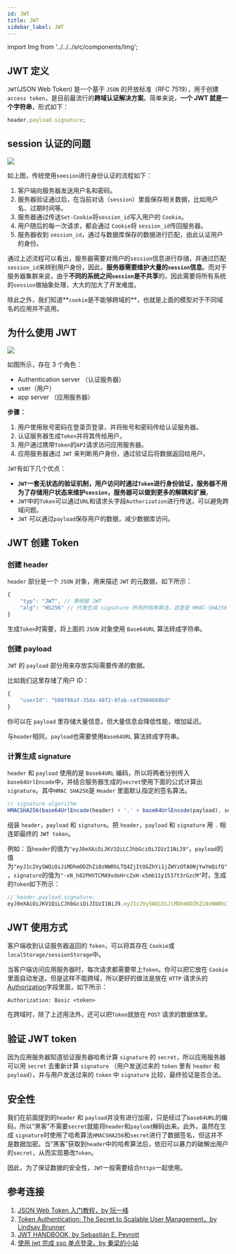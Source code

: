 ```yaml
---
id: JWT
title: JWT
sidebar_label: JWT
---
```


import Img from '../../../src/components/Img';

## JWT 定义

`JWT`(JSON Web Token) 是一个基于 `JSON` 的开放标准（RFC 7519），用于创建`access token`，是目前最流行的**跨域认证解决方案**。简单来说，**一个 JWT 就是一个字符串**，形式如下：

```js
header.payload.signature;
```

## session 认证的问题

<Img w="430" legend="session认证模型" src="https://cosmos-x.oss-cn-hangzhou.aliyuncs.com/20200218233629.png" />

如上图，传统使用`seesion`进行身份认证的流程如下：

1. 客户端向服务器发送用户名和密码。
2. 服务器验证通过后，在当前对话（`session`）里面保存相关数据，比如用户名、过期时间等。
3. 服务器通过传送`Set-Cookie`将`session_id`写入用户的 `Cookie`。
4. 用户随后的每一次请求，都会通过 `Cookie`将 `session_id`传回服务器。
5. 服务器收到 `session_id`，通过与数据库保存的数据进行匹配，由此认证用户的身份。

通过上述流程可以看出，服务器需要对用户的`session`信息进行存储，并通过匹配`session_id`来辨别用户身份，因此，**服务器需要维护大量的`session`信息**。而对于服务器集群来说，由于**不同的系统之间`session`是不共享**的，因此需要将所有系统的`session`做抽象处理，大大的加大了开发难度。

除此之外，我们知道**`cookie`是不能够跨域的**，也就是上面的模型对于不同域名的应用并不适用。

## 为什么使用 JWT

<Img w="430" legend="JWT-Token认证流程" src="https://cosmos-x.oss-cn-hangzhou.aliyuncs.com/qh2bq2.png" />

如图所示，存在 3 个角色：

- Authentication server （认证服务器）
- user（用户）
- app server （应用服务器）

**步骤：**

1. 用户使用账号密码在登录页登录，并将账号和密码传给认证服务器。
2. 认证服务器生成`Token`并将其传给用户。
3. 用户通过携带`Token`的`API`请求访问应用服务器。
4. 应用服务器通过 `JWT` 来判断用户身份，通过验证后将数据返回给用户。

`JWT`有如下几个优点：

- **`JWT`一套无状态的验证机制，用户访问时通过`Token`进行身份验证，服务器不用为了存储用户状态来维护`session`，服务器可以做到更多的解耦和扩展**。
- `JWT`中的`Token`可以通过`URL`和请求头字段`Authorization`进行传送，可以避免跨域问题。
- `JWT` 可以通过`payload`保存用户的数据，减少数据库访问。

## JWT 创建 Token

### 创建 header

`header` 部分是一个 `JSON` 对象，用来描述 `JWT` 的元数据，如下所示：

```js
{
    "typ": "JWT", // 表明是 JWT
    "alg": "HS256" // 代表生成 signature 所用的哈希算法，这里是 HMAC-SHA256
}
```

生成`Token`时需要，将上面的 `JSON` 对象使用 `Base64URL` 算法转成字符串。

### 创建 payload

`JWT` 的 `payload` 部分用来存放实际需要传递的数据。

比如我们这里存储了用户 ID：

```js
{
    "userId": "b08f86af-35da-48f2-8fab-cef3904660bd"
}
```

你可以在 `payload` 里存储大量信息，但大量信息会降低性能，增加延迟。

与`header`相同，`payload`也需要使用`Base64URL` 算法转成字符串。

### 计算生成 signature

`header` 和 `payload` 使用的是 `Base64URL` 编码，所以将两者分别传入`base64UrlEncode`中，并结合服务器生成的`secret`使用下面的公式计算出`signature`。其中`HMAC SHA256`是 `Header` 里面默认指定的签名算法。

```js
// signature algorithm
HMACSHA256(base64UrlEncode(header) + '.' + base64UrlEncode(payload), secret);
```

组装 `header`，`payload` 和 `signature`。把 `header`，`payload` 和 `signature` 用 `.` 相连即最终的 `JWT token`。

例如：当`header`的值为`"eyJ0eXAiOiJKV1QiLCJhbGciOiJIUzI1NiJ9"`，`payload`的值为`"eyJ1c2VySWQiOiJiMDhmODZhZi0zNWRhLTQ4ZjItOGZhYi1jZWYzOTA0NjYwYmQifQ"`，`signature`的值为`"-xN_h82PHVTCMA9vdoHrcZxH-x5mb11y1537t3rGzcM"`时，生成的`Token`如下所示：

```js
// header.payload.signature;
eyJ0eXAiOiJKV1QiLCJhbGciOiJIUzI1NiJ9.eyJ1c2VySWQiOiJiMDhmODZhZi0zNWRhLTQ4ZjItOGZhYi1jZWYzOTA0NjYwYmQifQ.-xN_h82PHVTCMA9vdoHrcZxH-x5mb11y1537t3rGzcM
```

## JWT 使用方式

客户端收到认证服务器返回的 `Token`，可以将其存在 `Cookie`或`localStorage/sessionStorage`中。

当客户端访问应用服务器时，每次请求都需要带上`Token`。你可以把它放在 `Cookie` 里面自动发送，但是这样不能跨域，所以更好的做法是放在 `HTTP` 请求头的[Authorization](/docs/http/4.http-headers/request-header#authorization)字段里面，如下所示：

```
Authorization: Basic <token>
```

在跨域时，除了上述用法外，还可以把`Token`就放在 `POST` 请求的数据体里。

## 验证 JWT token

因为应用服务器知道验证服务器哈希计算 `signature` 的 `secret`，所以应用服务器可以用 `secret` 去重新计算 `signature` （用户发送过来的 `token` 里有 `header` 和 `payload`），并与用户发送过来的 `token` 中 `signature` 比较，最终验证是否合法。

## 安全性

我们在前面提到的`header` 和 `payload`并没有进行加密，只是经过了`base64URL`的编码，所以“黑客”不需要`secret`就能将`header`和`payload`解码出来。此外，虽然在生成 `signature`时使用了哈希算法`HMACSHA256`和`secret`进行了数据签名，但这并不是数据加密。当“黑客”获取到`header`中的哈希算法后，依旧可以暴力的破解出用户的`secret`，从而实现篡改`Token`。

因此，为了保证数据的安全性，`JWT`一般需要结合`https`一起使用。

## 参考连接

1. [JSON Web Token 入门教程，by 阮一峰](http://www.ruanyifeng.com/blog/2018/07/json_web_token-tutorial.html)
2. [Token Authentication: The Secret to Scalable User Management，by Lindsay Brunner](https://stormpath.com/blog/token-authentication-scalable-user-mgmt)
3. [JWT HANDBOOK, by Sebastián E. Peyrott](https://www.fomasgroup.com/Portals/0/MgmNewsDocuments/jwt-handbook.pdf)
4. [使用 jwt 完成 sso 单点登录，by 秦梁的小站](https://bestqliang.com/2018/06/02/%E4%BD%BF%E7%94%A8jwt%E5%AE%8C%E6%88%90sso%E5%8D%95%E7%82%B9%E7%99%BB%E5%BD%95/)
